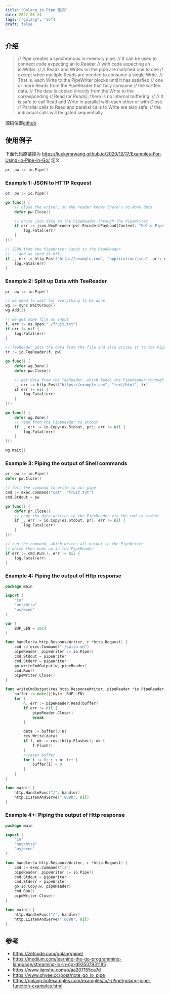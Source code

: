 ```yaml
---
title: "Golang io.Pipe 使用"
date: 2022-06-24
tags: ["golang", "io"]
draft: false
---
```


## 介绍

> // Pipe creates a synchronous in-memory pipe.
> // It can be used to connect code expecting an io.Reader
> // with code expecting an io.Writer.
> //
> // Reads and Writes on the pipe are matched one to one
> // except when multiple Reads are needed to consume a single Write.
> // That is, each Write to the PipeWriter blocks until it has satisfied
> // one or more Reads from the PipeReader that fully consume
> // the written data.
> // The data is copied directly from the Write to the corresponding
> // Read (or Reads); there is no internal buffering.
> //
> // It is safe to call Read and Write in parallel with each other or with Close.
> // Parallel calls to Read and parallel calls to Write are also safe:
> // the individual calls will be gated sequentially.

源码位置[github](https://github.com/golang/go/blob/master/src/io/pipe.go)

## 使用例子
下面代码原链接为 https://luckymrwang.github.io/2020/12/17/Examples-For-Using-io-Pipe-in-Go/
定义

```go
pr, pw := io.Pipe()
```
### Example 1: JSON to HTTP Request
```go
pr, pw := io.Pipe()

go func() {
    // close the writer, so the reader knows there's no more data
    defer pw.Close()

    // write json data to the PipeReader through the PipeWriter
    if err := json.NewEncoder(pw).Encode(&PayLoad{Content: "Hello Pipe!"}); err != nil {
        log.Fatal(err)
    }
}()

// JSON from the PipeWriter lands in the PipeReader
// ...and we send it off...
if _, err := http.Post("http://example.com", "application/json", pr); err != nil {
    log.Fatal(err)
}
```
### Example 2: Split up Data with TeeReader
```go
pr, pw := io.Pipe()

// we need to wait for everything to be done
wg := sync.WaitGroup{}
wg.Add(2)

// we get some file as input
f, err := os.Open("./fruit.txt")
if err != nil {
    log.Fatal(err)
}

// TeeReader gets the data from the file and also writes it to the PipeWriter
tr := io.TeeReader(f, pw) 

go func() {
    defer wg.Done()
    defer pw.Close()

    // get data from the TeeReader, which feeds the PipeReader through the PipeWriter
    _, err := http.Post("https://example.com", "text/html", tr)
    if err != nil {
        log.Fatal(err)
    }
}()

go func() {
    defer wg.Done()
    // read from the PipeReader to stdout
    if _, err := io.Copy(os.Stdout, pr); err != nil {
        log.Fatal(err)
    }
}()

wg.Wait()
```

### Example 3: Piping the output of Shell commands
```go
pr, pw := io.Pipe()
defer pw.Close()

// tell the command to write to our pipe
cmd := exec.Command("cat", "fruit.txt")
cmd.Stdout = pw

go func() {
    defer pr.Close()
    // copy the data written to the PipeReader via the cmd to stdout
    if _, err := io.Copy(os.Stdout, pr); err != nil {
        log.Fatal(err)
    }
}()

// run the command, which writes all output to the PipeWriter
// which then ends up in the PipeReader
if err := cmd.Run(); err != nil {
    log.Fatal(err)
}
```
### Example 4: Piping the output of Http response
```go
package main

import (
	"io"
	"net/http"
	"os/exec"
)

var (
	BUF_LEN = 1024
)

func handler(w http.ResponseWriter, r *http.Request) {
	cmd := exec.Command("./build.sh")
	pipeReader, pipeWriter := io.Pipe()
	cmd.Stdout = pipeWriter
	cmd.Stderr = pipeWriter
	go writeCmdOutput(w, pipeReader)
	cmd.Run()
	pipeWriter.Close()
}

func writeCmdOutput(res http.ResponseWriter, pipeReader *io.PipeReader) {
	buffer := make([]byte, BUF_LEN)
	for {
		n, err := pipeReader.Read(buffer)
		if err != nil {
			pipeReader.Close()
			break
		}

		data := buffer[0:n]
		res.Write(data)
		if f, ok := res.(http.Flusher); ok {
			f.Flush()
		}
		//reset buffer
		for i := 0; i < n; i++ {
			buffer[i] = 0
		}
	}
}

func main() {
	http.HandleFunc("/", handler)
	http.ListenAndServe(":8080", nil)
}
```
### Example 4+: Piping the output of Http response
```go
package main

import (
	"io"
	"net/http"
	"os/exec"
)

func handler(w http.ResponseWriter, r *http.Request) {
	cmd := exec.Command("ls")
	pipeReader, pipeWriter := io.Pipe()
	cmd.Stdout = pipeWriter
	cmd.Stderr = pipeWriter
	go io.Copy(w, pipeReader)
	cmd.Run()
	pipeWriter.Close()
}

func main() {
	http.HandleFunc("/", handler)
	http.ListenAndServe(":8080", nil)
}
```

## 参考

+ https://zetcode.com/golang/pipe/
+ https://medium.com/learning-the-go-programming-language/streaming-io-in-go-d93507931185
+ https://www.jianshu.com/p/aa207155ca7d
+ https://www.ohyee.cc/post/note_go_io_pipe
+ https://golang.hotexamples.com/examples/io/-/Pipe/golang-pipe-function-examples.html

